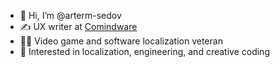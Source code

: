 - 👋 Hi, I’m @arterm-sedov
- ✍ UX writer at [Comindware](https://github.com/comindware)
- 🦸‍♂️ Video game and software localization veteran
- 👀 Interested in localization, engineering, and creative coding

<!---
arterm-sedov/arterm-sedov is a ✨ special ✨ repository because its `README.md` (this file) appears on your GitHub profile.
You can click the Preview link to take a look at your changes.
--->
